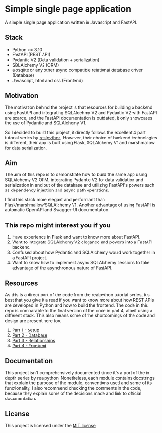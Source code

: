 Simple single page application
==============================

A simple single page application written in Javascript and FastAPI.


Stack
-----
* Python >= 3.10
* FastAPI (REST API)
* Pydantic V2 (Data validation + serialization)
* SQLAlchemy V2 (ORM)
* aiosqlite or any other async compatible relational database driver (Database)
* Javascript, html and css (Frontend)


Motivation
----------
The motivation behind the project is that resources for building a backend using FastAPI
and integrating SQLAlcehmy V2 and Pydantic V2 with FastAPI are scarce, and the FastAPI documentation is outdated, it
only showcases the use of Pydantic and SQLAlchemy V1.

So I decided to build this project, it directly follows the excellent 4 part tutorial series by [realpython](https://realpython.com/).
However, their choice of backend technologies is different, their app is built using Flask, SQLAlchemy V1 and
marshmallow for data serialization.


Aim
---
The aim of this repo is to demonstrate how to build the same app using SQLAlchemy V2 ORM, integrating Pydantic V2
for data validation and serialization in and out of the database and utilizing FastAPI's powers such as 
dependency injection and async path operations.

I find this stack more elegant and performant than Flask/marshmallow/SQLAlchemy V1.
Another advantage of using FastAPI is automatic OpenAPI and Swagger-UI documentation. 


This repo might interest you if you
-----------------------------------
1. Have experience in Flask and want to know more about FastAPI.
2. Want to integrate SQLAlchemy V2 elegance and powers into a FastAPI backend.
3. Confused about how Pydantic and SQLAlchemy would work together in a FastAPI project.
4. Want to know how to implement async SQLAlchemy sessions to take advantage of the asynchronous nature of FastAPI.


Resources
---------
As this is a direct port of the code from the realpython tutorial series, it's best that you give it a read if you want
to know more about how REST APIs are developed in Python and how to build the frontend.
The code in this repo is comparable to the final version of the code in part 4, albeit using a different stack.
This also means some of the shortcomings of the code and design are present here too.

1. [Part 1 - Setup](https://realpython.com/flask-connexion-rest-api/)
2. [Part 2 - Database](https://realpython.com/flask-connexion-rest-api-part-2/)
3. [Part 3 - Relationships](https://realpython.com/flask-connexion-rest-api-part-3/)
4. [Part 4 - Frontend](https://realpython.com/flask-javascript-frontend-for-rest-api/)


Documentation
-------------
This project isn't comprehensively documented since it's a port of the in depth series by realpython.
Nonetheless, each module contains docstrings that explain the purpose of the module, conventions used and some of its
functionality.
I also recommend checking the comments in the code, because they explain some of the decisions made and link to
official documentation.


License
-------
This project is licensed under the [MIT license](https://github.com/Yazan-Sharaya/spa_fastapi/blob/main/LICENSE)

